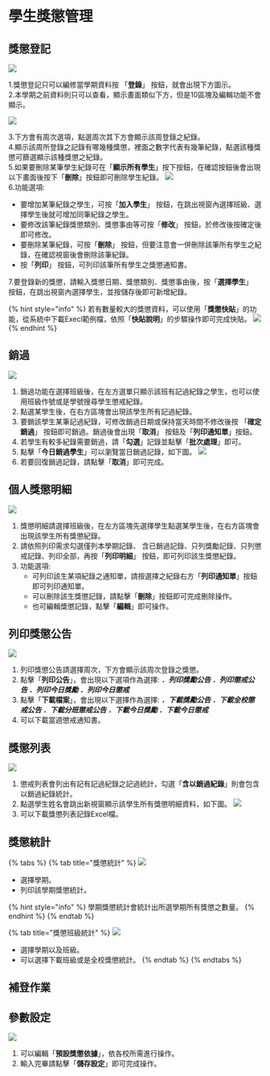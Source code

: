 # 學生獎懲管理

## 獎懲登記

![](../.gitbook/assets/reward-and-punishment_record.png)

1.獎懲登記只可以編修當學期資料按 「**登錄**」 按鈕，就會出現下方圖示。  
2.本學期之前資料則只可以查看，顯示畫面類似下方，但是10區塊及編輯功能不會顯示。

![](../.gitbook/assets/reward-and-punishment_record2.png)

3.下方會有周次選項，點選周次其下方會顯示該周登錄之紀錄。  
4.顯示該周所登錄之記錄有哪幾種獎懲，裡面之數字代表有幾筆紀錄，點選該種獎懲可篩選顯示該種獎懲之紀錄。  
5.如果要刪除某筆學生紀錄可在「**顯示所有學生**」按下按鈕，在確認按鈕後會出現以下畫面後按下「**刪除**」按鈕即可刪除學生紀錄。 ![](../.gitbook/assets/reward-and-punishment_record3.png)   
6.功能選項:

* 要增加某筆紀錄之學生，可按「**加入學生**」 按鈕，在跳出視窗內選擇班級、選擇學生後就可增加同筆紀錄之學生。
* 要修改該筆紀錄獎懲類別、獎懲事由等可按「**修改**」 按鈕，於修改後按確定後即可修改。
* 要刪除某筆紀錄，可按「**刪除**」 按鈕，但要注意會一併刪除該筆所有學生之紀錄，在確認視窗後會刪除該筆紀錄。
* 按「**列印**」 按鈕，可列印該筆所有學生之獎懲通知書。

7.要登錄新的獎懲，請輸入獎懲日期、獎懲類別、獎懲事由後，按「**選擇學生**」 按鈕，在跳出視窗內選擇學生，並按儲存後即可新增紀錄。

{% hint style="info" %}
若有數量較大的獎懲資料，可以使用「**獎懲快貼**」的功能，從系統中下載Execl範例檔，依照「**快貼說明**」的步驟操作即可完成快貼。 ![](../.gitbook/assets/reward-and-punishment_record4.png) 
{% endhint %}

## 銷過

![](../.gitbook/assets/cancel_punish.png)

1. 銷過功能在選擇班級後，在左方選單只顯示該班有記過紀錄之學生，也可以使用班級作號或是學號搜尋學生懲戒紀錄。
2. 點選某學生後，在右方區塊會出現該學生所有記過紀錄。
3. 要銷該學生某筆記過紀錄，可修改銷過日期或保持當天時間不修改後按 「**確定銷過**」 按鈕即可銷過。銷過後會出現「**取消**」 按鈕及「**列印通知單**」按鈕。
4. 若學生有較多紀錄需要銷過，請「**勾選**」記錄並點擊「**批次處理**」即可。
5. 點擊「**今日銷過學生**」可以瀏覽當日銷過記錄，如下圖。 ![](../.gitbook/assets/cancel_punish2.png) 
6. 若要回復銷過記錄，請點擊「**取消**」即可完成。

## 個人獎懲明細

![](../.gitbook/assets/personal_reward-and-punishment_detail.png)

1. 獎懲明細請選擇班級後，在左方區塊先選擇學生點選某學生後，在右方區塊會出現該學生所有獎懲紀錄。
2. 請依照列印需求勾選僅列本學期記錄、 含已銷過記錄、只列獎勵記錄、只列懲戒記錄、列印全部，再按「**列印明細**」 按鈕，即可列印該生獎懲紀錄。
3. 功能選項:
   * 可列印該生某項紀錄之通知單，請按選擇之紀錄右方「**列印通知單**」按鈕即可列印通知單。
   * 可以刪除該生獎懲記錄，請點擊「**刪除**」按鈕即可完成刪除操作。
   * 也可編輯獎懲記錄，點擊「**編輯**」即可操作。

## 列印獎懲公告

![](../.gitbook/assets/print_reward-and-punishment_announcement.png)

1. 列印獎懲公告請選擇周次，下方會顯示該周次登錄之獎懲。
2. 點擊「**列印公告**」，會出現以下選項作為選擇: _**．列印獎勵公告 ．列印懲戒公告 ．列印今日獎勵 ．列印今日懲戒**_
3. 點擊「**下載檔案**」，會出現以下選擇作為選擇: _**．下載獎勵公告 ．下載全校懲戒公告 ．下載分班懲戒公告 ．下載今日獎勵 ．下載今日懲戒**_
4. 可以下載當週懲戒通知書。

## 獎懲列表

![](../.gitbook/assets/punishment_list.png)

1. 懲戒列表會列出有記有記過紀錄之記過統計，勾選「**含以銷過紀錄**」則會包含以銷過紀錄統計。
2. 點選學生姓名會跳出新視窗顯示該學生所有獎懲明細資料，如下圖。 ![](../.gitbook/assets/punishment_list2.png) 
3. 可以下載獎懲列表記錄Excel檔。

## 獎懲統計

{% tabs %}
{% tab title="獎懲統計" %}
![](../.gitbook/assets/reward-and-punishment_statistics.png)

* 選擇學期。
* 列印該學期獎懲統計。

{% hint style="info" %}
學期獎懲統計會統計出所選學期所有獎懲之數量。
{% endhint %}
{% endtab %}

{% tab title="獎懲班級統計" %}
![](../.gitbook/assets/reward-and-punishment_statistics2.png)

* 選擇學期以及班級。
* 可以選擇下載班級或是全校獎懲統計。
{% endtab %}
{% endtabs %}

## 補登作業

## 參數設定

![](../.gitbook/assets/parameter_setting%20%284%29.png)

1. 可以編輯「**預設獎懲依據**」，依各校所需進行操作。
2. 輸入完畢請點擊「**儲存設定**」即可完成操作。

